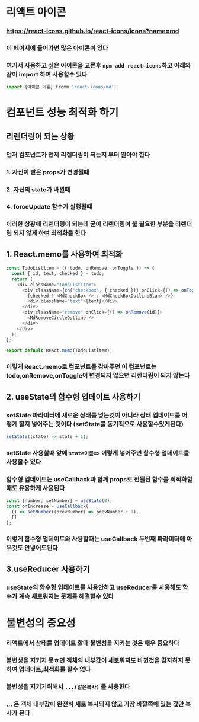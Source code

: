 # 리액트 아이콘

### https://react-icons.github.io/react-icons/icons?name=md

### 이 페이지에 들어가면 많은 아이콘이 있다

### 여기서 사용하고 싶은 아이콘을 고른후 `npm add react-icons`하고 아래와 같이 import 하여 사용할수 있다

```js
import {아이콘 이름} fromm 'react-icons/md';
```

# 컴포넌트 성능 최적화 하기

## 리렌더링이 되는 상황

### 먼저 컴포넌트가 언제 리렌더링이 되는지 부터 알아야 한다

### 1. 자신이 받은 props가 변경될때

### 2. 자신의 state가 바뀔때

### 4. forceUpdate 함수가 실행될때

### 이러한 상황에 리렌더링이 되는데 굳이 리렌더링이 불 필요한 부분을 리렌더링 되지 않게 하여 최적화를 한다

## 1. React.memo를 사용하여 최적화

```js
const TodoListltem = ({ todo, onRemove, onToggle }) => {
  const { id, text, checked } = todo;
  return (
    <div className="TodoListItem">
      <div className={cn("checkbox", { checked })} onClick={() => onToggle(id)}>
        {checked ? <MdCheckBox /> : <MdCheckBoxOutlineBlank />}
        <div className="text">{text}</div>
      </div>
      <div className="remove" onClick={() => onRemove(id)}>
        <MdRemoveCircleOutline />
      </div>
    </div>
  );
};

export default React.memo(TodoListltem);
```

### 이렇게 React.memo로 컴포넌트를 감싸주면 이 컴포넌트는 todo,onRemove,onToggle이 변경되지 않으면 리렌더링이 되지 않는다

## 2. useState의 함수형 업데이트 사용하기

### setState 파라미터에 새로운 상태를 넣는것이 아니라 상태 업데이트를 어떻게 할지 넣어주는 것이다 (setState를 동기적으로 사용할수있게된다)

```js
setState((state) => state + 1);
```

### setState 사용할때 앞에 `state이름=>` 이렇게 넣어주면 함수형 업데이트를 사용할수 있다

### 함수형 업데이트는 useCallback과 함께 props로 전될된 함수를 최적화할 때도 유용하게 사용된다

```js
const [number, setNumber] = useState(0);
const onIncrease = useCallback(
  () => setNumber((prevNumber) => prevNumber + 1),
  []
);
```

### 이렇게 함수형 업데이트와 사용할때는 useCallback 두번째 파라미터에 아무것도 안넣어도된다

## 3.useReducer 사용하기

### useState의 함수형 업데이트를 사용안하고 useReducer를 사용해도 함수가 계속 새로워지는 문제를 해결할수 있다

# 불변성의 중요성

### 리액트에서 상태를 업데이트 할때 불변성을 지키는 것은 매우 중요하다

### 불변성을 지키지 못ㅎ면 객체의 내부값이 새로워져도 바뀐것을 감자하지 못하여 업데이트,최적화를 할수 없다

### 불변성을 지키기위해서 `...(앝은복사)` 를 사용한다

### ... 은 객체 내부값이 완전히 새로 복사되지 않고 가장 바깥쪽에 있는 값만 복사가 된다
